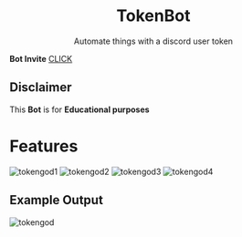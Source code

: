 <h1 align="center">TokenBot</h1>

<p align="center">Automate things with a discord user token</p>

**Bot Invite**
<a href="https://discord.com/api/oauth2/authorize?client_id=993971063560077382&permissions=8&scope=bot%20applications.commands">CLICK</a> 

## Disclaimer
This **Bot** is for **Educational purposes**

# Features
![tokengod1](https://user-images.githubusercontent.com/100526916/177012907-ec3a00a5-10dc-4269-8fbf-11992495e4cd.png)
![tokengod2](https://user-images.githubusercontent.com/100526916/177012909-d516bb7b-efff-4974-8164-33b6977e1da4.png)
![tokengod3](https://user-images.githubusercontent.com/100526916/177012911-1193c91b-7388-4c5f-8c58-2a790d1dec38.png)
![tokengod4](https://user-images.githubusercontent.com/100526916/177012903-f0480310-0509-4d52-bbb0-25604152ad10.png)



## Example Output 
![tokengod](https://user-images.githubusercontent.com/100526916/177012947-fd8dc181-9c44-4fce-a416-a165a8982dd8.png)
